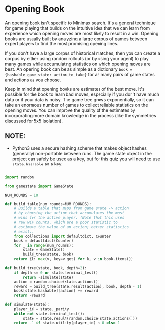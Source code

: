 # Opening Book #

An opening book isn't specific to Minimax search. It's a general technique for game playing that builds on the intuitive idea that we can learn from experience which opening moves are most likely to result in a win. Opening books are usually built by analyzing a large corpus of games between expert players to find the most promising opening lines.

If you don't have a large corpus of historical matches, then you can create a corpus by either using random rollouts (or by using your agent) to play many games while accumulating statistics on which opening moves are best. An opening book can be as simple as a dictionary `book = {hashable_game_state: action_to_take}` for as many pairs of game states and actions as you choose.

Keep in mind that opening books are estimates of the best move. It's possible for the book to learn bad moves, especially if you don't have much data or if your data is noisy. The game tree grows exponentially, so it can take an enormous number of games to collect reliable statistics on the opening moves. You can improve the quality of the estimates by incorporating more domain knowledge in the process (like the symmetries discussed for 5x5 Isolation).

## NOTE: ##

- Python3 uses a secure hashing scheme that makes object hashes (generally) non-portable between runs. 
The game state object in the project can safely be used as a key, but for this quiz you will need to use `state.hashable` as a key.

```python

import random

from gamestate import GameState

NUM_ROUNDS = 10

def build_table(num_rounds=NUM_ROUNDS):
    # Builds a table that maps from game state -> action
    # by choosing the action that accumulates the most
    # wins for the active player. (Note that this uses
    # raw win counts, which are a poor statistic to
    # estimate the value of an action; better statistics
    # exist.)
    from collections import defaultdict, Counter
    book = defaultdict(Counter)
    for _ in range(num_rounds):
        state = GameState()
        build_tree(state, book)
    return {k: max(v, key=v.get) for k, v in book.items()}

def build_tree(state, book, depth=2):
    if depth <= 0 or state.terminal_test():
        return -simulate(state)
    action = random.choice(state.actions())
    reward = build_tree(state.result(action), book, depth - 1)
    book[state.hashable][action] += reward
    return -reward

def simulate(state):
    player_id = state._parity
    while not state.terminal_test():
        state = state.result(random.choice(state.actions()))
    return -1 if state.utility(player_id) < 0 else 1
```
